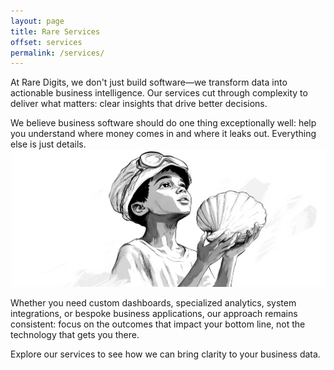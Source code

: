```yaml
---
layout: page
title: Rare Services
offset: services
permalink: /services/
---
```


At Rare Digits, we don't just build software—we transform data into actionable business intelligence. Our services cut through complexity to deliver what matters: clear insights that drive better decisions.

<div class="highlight">We believe business software should do one thing exceptionally well: help you understand where money comes in and where it leaks out. Everything else is just details.</div>

<div class="full-width">
  <img src="/assets/img/illustrations/rare_services.jpg" />
</div>

Whether you need custom dashboards, specialized analytics, system integrations, or bespoke business applications, our approach remains consistent: focus on the outcomes that impact your bottom line, not the technology that gets you there.

Explore our services to see how we can bring clarity to your business data.